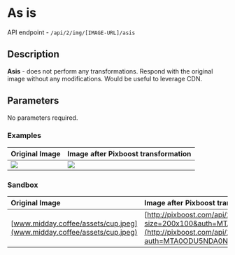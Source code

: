# As is

API endpoint - `/api/2/img/[IMAGE-URL]/asis`

## Description

**Asis** - does not perform any transformations. Respond with the original image without any modifications. Would be useful to leverage CDN.

## Parameters

No parameters required.

### Examples

| Original Image | Image after Pixboost transformation |
| :--- | :--- |
| ![](http://www.midday.coffee/assets/cup.jpeg) | ![](http://pixboost.com/api/2/img/http://www.midday.coffee/assets/cup.jpeg/asis?auth=MTA0ODU5NDA0NQ\_\_) |

### Sandbox

| Original Image | Image after Pixboost transformation |
| :--- | :--- |
| [www.midday.coffee/assets/cup.jpeg](www.midday.coffee/assets/cup.jpeg) | [http://pixboost.com/api/2/img/http://www.midday.coffee/assets/cup.jpeg/fit?size=200x100&auth=MTA0ODU5NDA0NQ\_\_](http://pixboost.com/api/2/img/http://www.midday.coffee/assets/cup.jpeg/asis?auth=MTA0ODU5NDA0NQ__)\_ |

